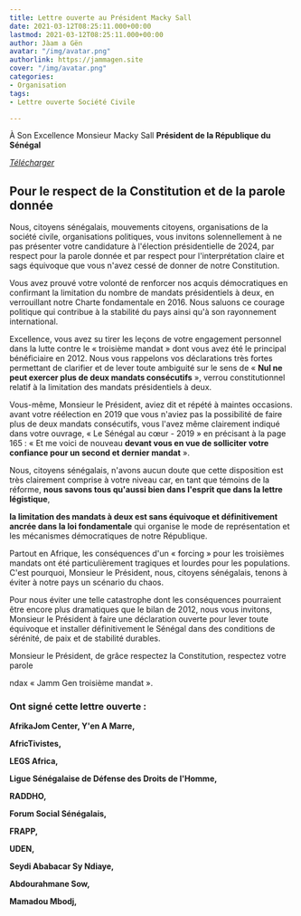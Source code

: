 ```yaml
---
title: Lettre ouverte au Président Macky Sall
date: 2021-03-12T08:25:11.000+00:00
lastmod: 2021-03-12T08:25:11.000+00:00
author: Jàam a Gën
avatar: "/img/avatar.png"
authorlink: https://jammagen.site
cover: "/img/avatar.png"
categories:
- Organisation
tags:
- Lettre ouverte Société Civile

---
```

À Son Excellence Monsieur Macky Sall
**Président de la République du Sénégal**

<!--more-->

[_Télécharger_](https://update.africtivistes.org/wp-content/uploads/2022/12/Lettre-ouverte-Societe-Civile-a-Son-Excellence-Monsieur-Macky-Sall.pdf.pdf)

## Pour le respect de la Constitution et de la parole donnée

Nous, citoyens sénégalais, mouvements citoyens, organisations de la société civile, organisations politiques, vous invitons solennellement à ne pas présenter votre candidature à l'élection présidentielle de 2024, par respect pour la parole donnée et par respect pour l'interprétation claire et sags équivoque que vous n'avez cessé de donner de notre Constitution.

Vous avez prouvé votre volonté de renforcer nos acquis démocratiques en confirmant la limitation du nombre de mandats présidentiels à deux, en verrouillant notre Charte fondamentale en 2016. Nous saluons ce courage politique qui contribue à la stabilité du pays ainsi qu'à son rayonnement international.

Excellence, vous avez su tirer les leçons de votre engagement personnel dans la lutte contre le « troisième mandat » dont vous avez été le principal bénéficiaire en 2012. Nous vous rappelons vos déclarations très fortes permettant de clarifier et de lever toute ambiguité sur le sens de « **Nul ne peut exercer plus de deux mandats consécutifs** », verrou constitutionnel relatif à la limitation des mandats présidentiels à deux.

Vous-même, Monsieur le Président, aviez dit et répété à maintes occasions. avant votre réélection en 2019 que vous n'aviez pas la possibilité de faire plus de deux mandats consécutifs, vous l'avez même clairement indiqué dans votre ouvrage, « Le Sénégal au cœur - 2019 » en précisant à la page 165 : « Et me voici de nouveau **devant vous en vue de solliciter votre confiance pour un second et dernier mandat** ».

Nous, citoyens sénégalais, n'avons aucun doute que cette disposition est très clairement comprise à votre niveau car, en tant que témoins de la réforme, **nous savons tous qu'aussi bien dans l'esprit que dans la lettre légistique**,

**la limitation des mandats à deux est sans équivoque et définitivement ancrée dans la loi fondamentale** qui organise le mode de représentation et les mécanismes démocratiques de notre République.

Partout en Afrique, les conséquences d'un « forcing » pour les troisièmes mandats ont été particulièrement tragiques et lourdes pour les populations. C'est pourquoi, Monsieur le Président, nous, citoyens sénégalais, tenons à éviter à notre pays un scénario du chaos.

Pour nous éviter une telle catastrophe dont les conséquences pourraient être encore plus dramatiques que le bilan de 2012, nous vous invitons, Monsieur le Président à faire une déclaration ouverte pour lever toute équivoque et installer définitivement le Sénégal dans des conditions de sérénité, de paix et de stabilité durables.

Monsieur le Président, de grâce respectez la Constitution, respectez votre parole

ndax « Jamm Gen troisième mandat ».

### Ont signé cette lettre ouverte :

**AfrikaJom Center, Y'en A Marre,**

**AfricTivistes,**

**LEGS Africa,**

**Ligue Sénégalaise de Défense des Droits de l'Homme,**

**RADDHO,**

**Forum Social Sénégalais,**

**FRAPP,**

**UDEN,**

**Seydi Ababacar Sy Ndiaye,**

**Abdourahmane Sow,**

**Mamadou Mbodj,**